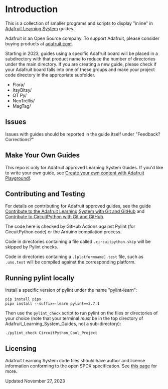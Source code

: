 # Introduction

This is a collection of smaller programs and scripts to display "inline" in [Adafruit Learning System][learn] guides.

Adafruit is an Open Source company. To support Adafruit, please consider buying products at [adafruit.com](https://www.adafruit.com/).

Starting in 2023, guides using a specific Adafruit board will be placed in a subdirectory with that product name to reduce the number of directories under the main directory. If you are creating a new guide, please check if your Adafruit board falls into one of these groups and make your project code directory in the appropriate subfolder.

* Flora/
* ItsyBitsy/
* QT Py/
* NeoTrellis/
* MagTag/

## Issues

Issues with guides should be reported in the guide itself under "Feedback? Corrections?"

## Make Your Own Guides

This repo is only for Adafruit approved Learning System Guides. If you'd like to write your own guide, see [Create your own content with Adafruit Playground!](https://learn.adafruit.com/adafruit-playground-notes).

## Contributing and Testing

For details on contributing for Adafruit approved guides, see the guide [Contribute to the Adafruit Learning System with Git and GitHub](https://learn.adafruit.com/contribute-to-the-adafruit-learning-system-with-git-and-github) and [Contribute to CircuitPython with Git and GitHub](https://learn.adafruit.com/contribute-to-circuitpython-with-git-and-github/github-personal-access-token).

The code here is checked by GitHub Actions against Pylint (for CircuitPython code) or the Arduino compilation process.

Code in directories containing a file called `.circuitpython.skip` will be skipped by Pylint checks.

Code in directories containing a `.[platformname].test` file, such as `.uno.test` will be compiled against the corresponding platform.

[learn]: https://learn.adafruit.com/

## Running pylint locally
Install a specific version of pylint under the name "pylint-learn":
```
pip install pipx
pipx install --suffix=-learn pylint==2.7.1
```
Then use the `pylint_check` script to run pylint on the files or directories
of your choice (note that your terminal *must* be in the top directory of
Adafruit_Learning_System_Guides, not a sub-directory):
```
./pylint_check CircuitPython_Cool_Project
```
## Licensing

Adafruit Learning System code files should have author and license information conforming to the open SPDX specification.
See [this page](https://learn.adafruit.com/contribute-to-the-adafruit-learning-system-with-git-and-github/add-author-and-license-information) for more.

Updated November 27, 2023
